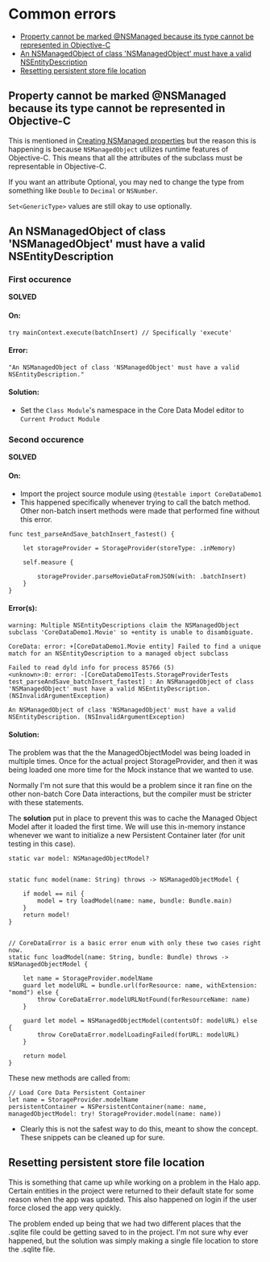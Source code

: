 # Common errors

* [Property cannot be marked @NSManaged because its type cannot be represented in Objective-C](#property-cannot-be-marked-nsmanaged-because-its-type-cannot-be-represented-in-objective-c)
* [An NSManagedObject of class 'NSManagedObject' must have a valid NSEntityDescription](#an-nsmanagedobject-of-class-nsmanagedobject-must-have-a-valid-nsentitydescription)
* [Resetting persistent store file location](#resetting-persistent-store-file-location)

## Property cannot be marked @NSManaged because its type cannot be represented in Objective-C

This is mentioned in [Creating NSManaged properties](./subclassing-nsmanagedobject.md#creating-nsmanaged-properties) but the reason this is happening is because `NSManagedObject` utilizes runtime features of Objective-C. This means that all the attributes of the subclass must be representable in Objective-C.

If you want an attribute Optional, you may ned to change the type from something like `Double` to `Decimal` or `NSNumber`.

`Set<GenericType>` values are still okay to use optionally.


## An NSManagedObject of class 'NSManagedObject' must have a valid NSEntityDescription
### First occurence
**SOLVED**
#### On: 
```
try mainContext.execute(batchInsert) // Specifically 'execute'
```
#### Error:
```
"An NSManagedObject of class 'NSManagedObject' must have a valid NSEntityDescription."
```
#### Solution:
* Set the `Class Module`'s namespace in the Core Data Model editor to `Current Product Module`

### Second occurence
**SOLVED**

#### On:
* Import the project source module using `@testable import CoreDataDemo1`
* This happened specifically whenever trying to call the batch method. Other non-batch insert methods were made that performed fine without this error.
```
func test_parseAndSave_batchInsert_fastest() {

    let storageProvider = StorageProvider(storeType: .inMemory)

    self.measure {

        storageProvider.parseMovieDataFromJSON(with: .batchInsert)
    }
}
```

#### Error(s):
```
warning: Multiple NSEntityDescriptions claim the NSManagedObject subclass 'CoreDataDemo1.Movie' so +entity is unable to disambiguate.

CoreData: error: +[CoreDataDemo1.Movie entity] Failed to find a unique match for an NSEntityDescription to a managed object subclass

Failed to read dyld info for process 85766 (5)
<unknown>:0: error: -[CoreDataDemo1Tests.StorageProviderTests test_parseAndSave_batchInsert_fastest] : An NSManagedObject of class 'NSManagedObject' must have a valid NSEntityDescription. (NSInvalidArgumentException)

An NSManagedObject of class 'NSManagedObject' must have a valid NSEntityDescription. (NSInvalidArgumentException)
```

#### Solution:
The problem was that the the ManagedObjectModel was being loaded in multiple times. Once for the actual project StorageProvider, and then it was being loaded one more time for the Mock instance that we wanted to use.

Normally I'm not sure that this would be a problem since it ran fine on the other non-batch Core Data interactions, but the compiler must be stricter with these statements. 

The **solution** put in place to prevent this was to cache the Managed Object Model after it loaded the first time. We will use this in-memory instance whenever we want to initialize a new Persistent Container later (for unit testing in this case).
```
static var model: NSManagedObjectModel?


static func model(name: String) throws -> NSManagedObjectModel {

    if model == nil {
        model = try loadModel(name: name, bundle: Bundle.main)
    }
    return model!
}


// CoreDataError is a basic error enum with only these two cases right now.
static func loadModel(name: String, bundle: Bundle) throws -> NSManagedObjectModel {

    let name = StorageProvider.modelName
    guard let modelURL = bundle.url(forResource: name, withExtension: "momd") else {
        throw CoreDataError.modelURLNotFound(forResourceName: name)
    }

    guard let model = NSManagedObjectModel(contentsOf: modelURL) else {
        throw CoreDataError.modelLoadingFailed(forURL: modelURL)
    }

    return model
}
```
These new methods are called from:
```
// Load Core Data Persistent Container
let name = StorageProvider.modelName
persistentContainer = NSPersistentContainer(name: name, managedObjectModel: try! StorageProvider.model(name: name))
```
* Clearly this is not the safest way to do this, meant to show the concept. These snippets can be cleaned up for sure.


## Resetting persistent store file location
This is something that came up while working on a problem in the Halo app. Certain entities in the project were returned to their default state for some reason when the app was updated. This also happened on login if the user force closed the app very quickly. 

The problem ended up being that we had two different places that the .sqlite file could be getting saved to in the project. I'm not sure why ever happened, but the solution was simply making a single file location to store the .sqlite file.